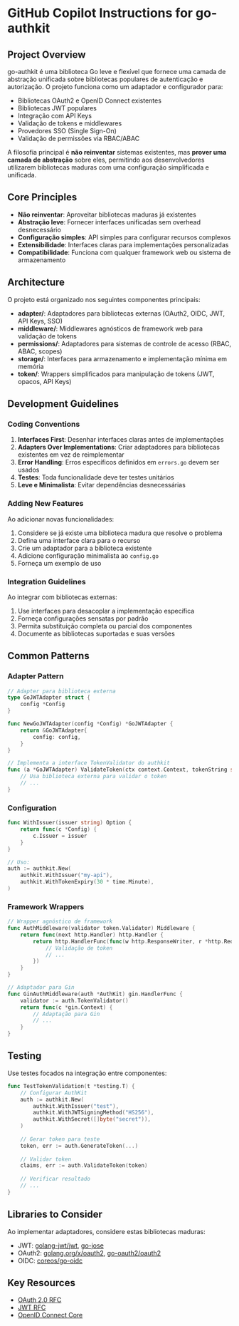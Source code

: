 # GitHub Copilot Instructions for go-authkit

## Project Overview

go-authkit é uma biblioteca Go leve e flexível que fornece uma camada de abstração unificada sobre bibliotecas populares de autenticação e autorização. O projeto funciona como um adaptador e configurador para:

- Bibliotecas OAuth2 e OpenID Connect existentes
- Bibliotecas JWT populares
- Integração com API Keys
- Validação de tokens e middlewares
- Provedores SSO (Single Sign-On)
- Validação de permissões via RBAC/ABAC

A filosofia principal é **não reinventar** sistemas existentes, mas **prover uma camada de abstração** sobre eles, permitindo aos desenvolvedores utilizarem bibliotecas maduras com uma configuração simplificada e unificada.

## Core Principles

- **Não reinventar**: Aproveitar bibliotecas maduras já existentes
- **Abstração leve**: Fornecer interfaces unificadas sem overhead desnecessário
- **Configuração simples**: API simples para configurar recursos complexos
- **Extensibilidade**: Interfaces claras para implementações personalizadas
- **Compatibilidade**: Funciona com qualquer framework web ou sistema de armazenamento

## Architecture

O projeto está organizado nos seguintes componentes principais:

- **adapter/**: Adaptadores para bibliotecas externas (OAuth2, OIDC, JWT, API Keys, SSO)
- **middleware/**: Middlewares agnósticos de framework web para validação de tokens
- **permissions/**: Adaptadores para sistemas de controle de acesso (RBAC, ABAC, scopes)
- **storage/**: Interfaces para armazenamento e implementação mínima em memória
- **token/**: Wrappers simplificados para manipulação de tokens (JWT, opacos, API Keys)

## Development Guidelines

### Coding Conventions

1. **Interfaces First**: Desenhar interfaces claras antes de implementações
2. **Adapters Over Implementations**: Criar adaptadores para bibliotecas existentes em vez de reimplementar
3. **Error Handling**: Erros específicos definidos em `errors.go` devem ser usados
4. **Testes**: Toda funcionalidade deve ter testes unitários
5. **Leve e Minimalista**: Evitar dependências desnecessárias

### Adding New Features

Ao adicionar novas funcionalidades:

1. Considere se já existe uma biblioteca madura que resolve o problema
2. Defina uma interface clara para o recurso
3. Crie um adaptador para a biblioteca existente
4. Adicione configuração minimalista ao `config.go`
5. Forneça um exemplo de uso

### Integration Guidelines

Ao integrar com bibliotecas externas:

1. Use interfaces para desacoplar a implementação específica
2. Forneça configurações sensatas por padrão
3. Permita substituição completa ou parcial dos componentes
4. Documente as bibliotecas suportadas e suas versões

## Common Patterns

### Adapter Pattern

```go
// Adapter para biblioteca externa
type GoJWTAdapter struct {
    config *Config
}

func NewGoJWTAdapter(config *Config) *GoJWTAdapter {
    return &GoJWTAdapter{
        config: config,
    }
}

// Implementa a interface TokenValidator do authkit
func (a *GoJWTAdapter) ValidateToken(ctx context.Context, tokenString string) (*Claims, error) {
    // Usa biblioteca externa para validar o token
    // ...
}
```

### Configuration

```go
func WithIssuer(issuer string) Option {
    return func(c *Config) {
        c.Issuer = issuer
    }
}

// Uso:
auth := authkit.New(
    authkit.WithIssuer("my-api"),
    authkit.WithTokenExpiry(30 * time.Minute),
)
```

### Framework Wrappers

```go
// Wrapper agnóstico de framework
func AuthMiddleware(validator token.Validator) Middleware {
    return func(next http.Handler) http.Handler {
        return http.HandlerFunc(func(w http.ResponseWriter, r *http.Request) {
            // Validação de token
            // ...
        })
    }
}

// Adaptador para Gin
func GinAuthMiddleware(auth *AuthKit) gin.HandlerFunc {
    validator := auth.TokenValidator()
    return func(c *gin.Context) {
        // Adaptação para Gin
        // ...
    }
}
```

## Testing

Use testes focados na integração entre componentes:

```go
func TestTokenValidation(t *testing.T) {
    // Configurar AuthKit
    auth := authkit.New(
        authkit.WithIssuer("test"),
        authkit.WithJWTSigningMethod("HS256"),
        authkit.WithSecret([]byte("secret")),
    )
    
    // Gerar token para teste
    token, err := auth.GenerateToken(...)
    
    // Validar token
    claims, err := auth.ValidateToken(token)
    
    // Verificar resultado
    // ...
}
```

## Libraries to Consider

Ao implementar adaptadores, considere estas bibliotecas maduras:

- JWT: [golang-jwt/jwt](https://github.com/golang-jwt/jwt), [go-jose](https://github.com/go-jose/go-jose)
- OAuth2: [golang.org/x/oauth2](https://golang.org/x/oauth2), [go-oauth2/oauth2](https://github.com/go-oauth2/oauth2)
- OIDC: [coreos/go-oidc](https://github.com/coreos/go-oidc)

## Key Resources

- [OAuth 2.0 RFC](https://datatracker.ietf.org/doc/html/rfc6749)
- [JWT RFC](https://datatracker.ietf.org/doc/html/rfc7519)
- [OpenID Connect Core](https://openid.net/specs/openid-connect-core-1_0.html)
